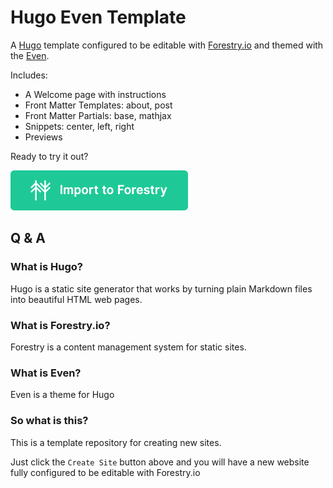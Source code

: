 # Hugo Even Template

A [Hugo](https://gohugo.io) template configured to be editable with 
[Forestry.io](https://forestry.io/?utm_campaign=hugosponsor&utm_medium=banner&utm_source=homepage)
and themed with the [Even](https://themes.gohugo.io/hugo-theme-even/).

Includes:

* A Welcome page with instructions
* Front Matter Templates: about, post
* Front Matter Partials: base, mathjax
* Snippets: center, left, right
* Previews

Ready to try it out?

<a href="https://app.forestry.io/quick-start?repo=ncphillips/hugo-even-template&engine=hugo&version=0.42.1" target="_blank">
<img src="./import-to-forestry-button_green.svg" />
</a>


## Q & A


### What is Hugo?

Hugo is a static site generator that works by turning
plain Markdown files into beautiful HTML web pages.

### What is Forestry.io?

Forestry is a content management system for static sites.

### What is Even?

Even is a theme for Hugo

### So what is this?

This is a template repository for creating new sites. 

Just click the `Create Site` button above and you will have 
a new website fully configured to be editable with Forestry.io
